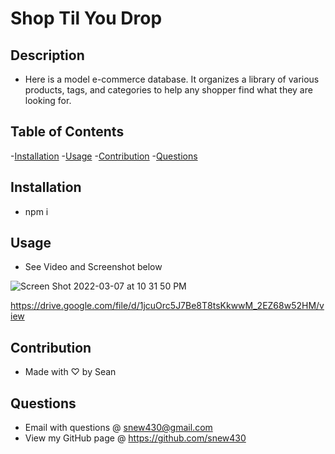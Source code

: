# Shop Til You Drop

## Description

- Here is a model e-commerce database. It organizes a library of various products, tags, and categories to help any shopper find what they are looking for.

## Table of Contents

-[Installation](#installation) -[Usage](#usage) -[Contribution](#contribution) -[Questions](#questions)

## Installation

- npm i

## Usage

- See Video and Screenshot below

![Screen Shot 2022-03-07 at 10 31 50 PM](https://user-images.githubusercontent.com/93355113/157160950-f73b3140-023f-4122-8eb9-4ed824a278a8.png)

https://drive.google.com/file/d/1jcuOrc5J7Be8T8tsKkwwM_2EZ68w52HM/view

## Contribution

- Made with ♡ by Sean

## Questions

- Email with questions @ snew430@gmail.com
- View my GitHub page @ https://github.com/snew430
